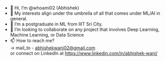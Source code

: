 - 👋 Hi, I’m @whoami02 (Abhishek)
- 👀 My interests align under the umbrella of all that comes under ML/AI in general. 
- 🌱 I’m a postgraduate in ML from IIIT Sri City.
- 💞️ I’m looking to collaborate on any project that involves Deep Learning, Machine Learning, or Data Science
- 📫 How to reach me? <br> -> mail_to - abhishekwani02@gmail.com <br>
                    or connect on LinkedIn at https://www.linkedin.com/in/abhishek-wani/

<!---
whoami02/whoami02 is a ✨ special ✨ repository because its `README.md` (this file) appears on your GitHub profile.
You can click the Preview link to take a look at your changes.
--->
